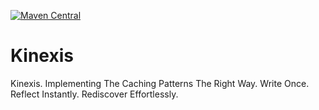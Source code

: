 [![Maven Central](https://img.shields.io/maven-central/v/io.github.foogaro/kinexis.svg)](https://search.maven.org/artifact/io.github.foogaro/kinexis)

# Kinexis

Kinexis. Implementing The Caching Patterns The Right Way. Write Once. Reflect Instantly. Rediscover Effortlessly.

